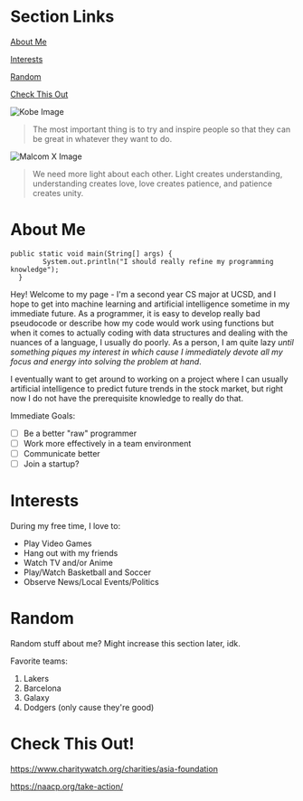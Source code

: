 # Section Links

[About Me](#About-Me)

[Interests](#Interests)

[Random](#Random)

[Check This Out](#Check-This-Out)

![Kobe Image](https://theundefeated.com/wp-content/uploads/2020/02/kobe-bryant-e1581599895110.jpg?w=700)

> The most important thing is to try and inspire people so that they can be great in whatever they want to do.

![Malcom X Image](http://c.files.bbci.co.uk/6021/production/_112290642_malcolm1.png)

> We need more light about each other. Light creates understanding, understanding creates love, love creates patience, and patience creates unity.

# About Me

```
public static void main(String[] args) {
        System.out.println("I should really refine my programming knowledge"); 
  }
```

Hey! Welcome to my page - I'm a second year CS major at UCSD, and I hope to get into machine learning and artificial intelligence sometime in my immediate future. As a programmer, it is easy to develop really bad pseudocode or describe how my code would work using functions but when it comes to actually coding with data structures and dealing with the nuances of a language, I usually do poorly. As a person, I am quite lazy *until something piques my interest in which cause I immediately devote all my focus and energy into solving the problem at hand*. 

I eventually want to get around to working on a project where I can usually artificial intelligence to predict future trends in the stock market, but right now I do not have the prerequisite knowledge to really do that.

Immediate Goals:

- [ ] Be a better "raw" programmer
- [ ] Work more effectively in a team environment
- [ ] Communicate better
- [ ] Join a startup?

# Interests

During my free time, I love to: 

- Play Video Games
- Hang out with my friends
- Watch TV and/or Anime
- Play/Watch Basketball and Soccer
- Observe News/Local Events/Politics

# Random

Random stuff about me? Might increase this section later, idk.

Favorite teams:

1. Lakers
2. Barcelona
3. Galaxy
4. Dodgers (only cause they're good)

# Check This Out!

https://www.charitywatch.org/charities/asia-foundation

https://naacp.org/take-action/
